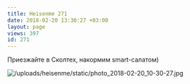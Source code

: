 ```yaml
---
title: Heisenme 271
date: 2018-02-20 13:30:27 +03:00
layout: page
views: 397
id: 271
---
```


Приезжайте в Сколтех, накормим smart-салатом)



![/uploads/heisenme/static/photo_2018-02-20_10-30-27.jpg](/uploads/heisenme/static/photo_2018-02-20_10-30-27.jpg)
